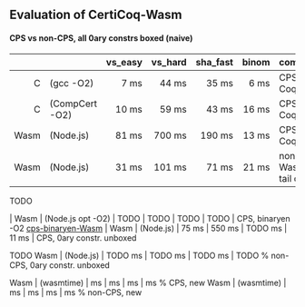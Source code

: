 Evaluation of CertiCoq-Wasm
---------------------------

#### CPS vs non-CPS, all 0ary constrs boxed (naive)

|      |                |  vs_easy | vs_hard |  sha_fast | binom | comment            | reproduce
|-----:|:---------------|---------:|--------:|----------:|------:|:-------------------|----------
|    C | (gcc -O2)      |     7 ms |   44 ms |     35 ms |  6 ms | CPS (in CoqPL'24)  | [cps-gcc](https://github.com/womeier/certicoqwasm/tree/eval-ccomp) with Makefile[gcc/ccomp]
|    C | (CompCert -O2) |    10 ms |   59 ms |     43 ms | 16 ms | CPS (in CoqPL'24)  | [cps-ccomp](https://github.com/womeier/certicoqwasm/tree/eval-ccomp)
| Wasm | (Node.js)      |    81 ms |  700 ms |    190 ms | 13 ms | CPS (in CoqPL'24)  | [cps-Wasm](https://github.com/womeier/certicoqwasm-testing/tree/master/evaluation/binaries/cps-feb-01-24)
| Wasm | (Node.js)      |    31 ms |  101 ms |     71 ms | 21 ms | non-CPS, WasmCert tail calls | [non-cps-Wasm](https://github.com/womeier/certicoqwasm-testing/tree/master/evaluation/binaries/non-cps-PROPER-feb-07-24)


TODO

| Wasm | (Node.js opt -O2)      |  TODO  | TODO   |  TODO   | TODO  | CPS, binaryen -O2 [cps-binaryen-Wasm](https://github.com/womeier/certicoqwasm-testing/tree/master/evaluation/binaries/cps-feb-01-24)
| Wasm | (Node.js)      |    75 ms |  550 ms |   TODO ms | 11 ms | CPS, 0ary constr. unboxed

TODO
Wasm | (Node.js)              |  TODO ms | TODO ms  |   TODO ms | TODO    % non-CPS, 0ary constr. unboxed

Wasm | (wasmtime)     |   ms     |  ms   |   ms    |  ms   % CPS, new
Wasm | (wasmtime)     |   ms     |  ms   |   ms    |  ms   % non-CPS, new
